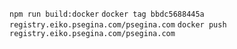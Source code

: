 `npm run build:docker`
`docker tag bbdc5688445a registry.eiko.psegina.com/psegina.com`
`docker push registry.eiko.psegina.com/psegina.com`
